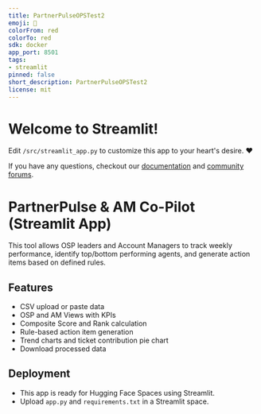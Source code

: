 ```yaml
---
title: PartnerPulseOPSTest2
emoji: 🚀
colorFrom: red
colorTo: red
sdk: docker
app_port: 8501
tags:
- streamlit
pinned: false
short_description: PartnerPulseOPSTest2
license: mit
---
```


# Welcome to Streamlit!

Edit `/src/streamlit_app.py` to customize this app to your heart's desire. :heart:

If you have any questions, checkout our [documentation](https://docs.streamlit.io) and [community
forums](https://discuss.streamlit.io).


# PartnerPulse & AM Co-Pilot (Streamlit App)

This tool allows OSP leaders and Account Managers to track weekly performance,
identify top/bottom performing agents, and generate action items based on defined rules.

## Features
- CSV upload or paste data
- OSP and AM Views with KPIs
- Composite Score and Rank calculation
- Rule-based action item generation
- Trend charts and ticket contribution pie chart
- Download processed data

## Deployment
- This app is ready for Hugging Face Spaces using Streamlit.
- Upload `app.py` and `requirements.txt` in a Streamlit space.
